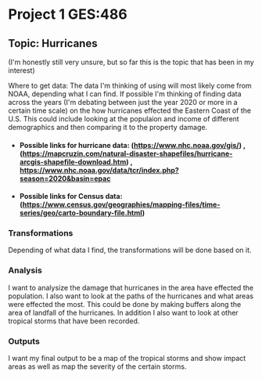 # Project 1 GES:486

## Topic: Hurricanes
(I'm honestly still very unsure, but so far this is the topic that has been in my interest)

Where to get data: The data I'm thinking of using will most likely come from NOAA, depending what I can find. If possible I'm thinking of finding data across the years (I'm debating between just the year 2020 or more in a certain time scale) on the how hurricanes effected the Eastern Coast of the U.S. This could include looking at the populaion and income of different demographics and then comparing it to the property damage.

- #### Possible links for hurricane data: (https://www.nhc.noaa.gov/gis/) , (https://mapcruzin.com/natural-disaster-shapefiles/hurricane-arcgis-shapefile-download.htm) , https://www.nhc.noaa.gov/data/tcr/index.php?season=2020&basin=epac 

- #### Possible links for Census data: (https://www.census.gov/geographies/mapping-files/time-series/geo/carto-boundary-file.html) 

### Transformations
Depending of what data I find, the transformations will be done based on it.

### Analysis 
I want to analysize the damage that hurricanes in the area have effected the population. I also want to look at the paths of the hurricanes and what areas were effected the most. This could be done by making buffers along the area of landfall of the hurricanes. In addition I also want to look at other tropical storms that have been recorded.

### Outputs
I want my final output to be a map of the tropical storms and show impact areas as well as map the severity of the certain storms.
